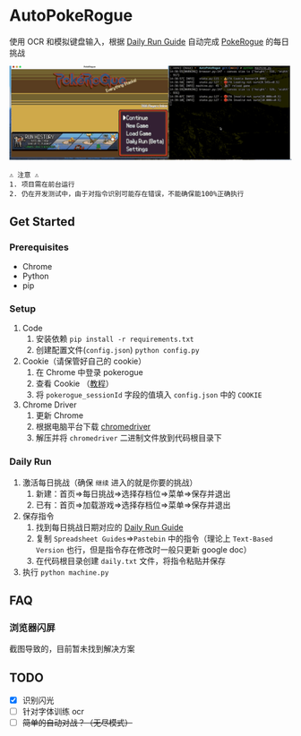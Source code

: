 # AutoPokeRogue

使用 OCR 和模拟键盘输入，根据 [Daily Run Guide](https://www.reddit.com/r/pokerogue/?f=flair_name%3A%22Daily%20Run%20Guide%22) 自动完成 [PokeRogue](https://pokerogue.net) 的每日挑战

![example](example.gif)

```
⚠ 注意 ⚠
1. 项目需在前台运行
2. 仍在开发测试中，由于对指令识别可能存在错误，不能确保能100%正确执行
```

## Get Started

### Prerequisites

- Chrome
- Python
- pip

### Setup

1. Code
   1. 安装依赖 ```pip install -r requirements.txt```
   2. 创建配置文件(`config.json`) ```python config.py```
2. Cookie（请保管好自己的 cookie）
   1. 在 Chrome 中登录 pokerogue
   2. 查看 Cookie （[教程](https://developer.chrome.com/docs/devtools/application/cookies?hl=zh-cn#open)）
   3. 将 `pokerogue_sessionId` 字段的值填入 `config.json` 中的 `COOKIE`
3. Chrome Driver
   1. 更新 Chrome
   2. 根据电脑平台下载 [chromedriver](https://googlechromelabs.github.io/chrome-for-testing/)
   3. 解压并将 `chromedriver` 二进制文件放到代码根目录下

### Daily Run

1. 激活每日挑战（确保 `继续` 进入的就是你要的挑战）
   1. 新建：首页=>每日挑战=>选择存档位=>菜单=>保存并退出 
   2. 已有：首页=>加载游戏=>选择存档位=>菜单=>保存并退出
2. 保存指令
   1. 找到每日挑战日期对应的 [Daily Run Guide](https://www.reddit.com/r/pokerogue/?f=flair_name%3A%22Daily%20Run%20Guide%22)
   2. 复制 `Spreadsheet Guides`=>`Pastebin` 中的指令（理论上 `Text-Based Version` 也行，但是指令存在修改时一般只更新 google doc）
   3. 在代码根目录创建 `daily.txt` 文件，将指令粘贴并保存
3. 执行 `python machine.py`


## FAQ

### 浏览器闪屏

截图导致的，目前暂未找到解决方案

## TODO

- [x] 识别闪光
- [ ] 针对字体训练 ocr
- [ ] ~~简单的自动对战？（无尽模式）~~

